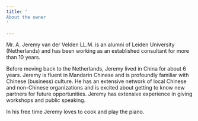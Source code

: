 ```yaml
---
title: '
About the owner
'

---
```


Mr. A. Jeremy van der Velden LL.M. is an alumni of Leiden University (Netherlands) and has been working as an established consultant for more than 10 years. 

Before moving back to the Netherlands, Jeremy lived in China for about 6 years. Jeremy is fluent in Mandarin Chinese and is profoundly familiar with Chinese (business) culture. He has an extensive network of local Chinese and non-Chinese organizations and is excited about getting to know new partners for future opportunities. Jeremy has extensive experience in giving workshops and public speaking.

In his free time Jeremy loves to cook and play the piano.
